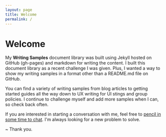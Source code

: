 ```yaml
---
layout: page
title: Welcome
permalink: /
---
```


# Welcome

My **Writing Samples** document library was built using Jekyll hosted on GitHub (gh-pages) and markdown for writing the content. I built this document library as a recent challenge I was given. Plus, I wanted a way to show my writing samples in a format other than a README.md file on GitHub. 

You can find a variety of writing samples from blog articles to getting started guides all the way down to UX writing for UI stings and group policies. I continue to challenge myself and add more samples when I can, so check back often.  

If you are interested in starting a conversation with me, feel free to [pencil in some time to chat](https://calendly.com/pattishort/15min). I'm always looking for a new problem to solve. 

~ Thank you.


